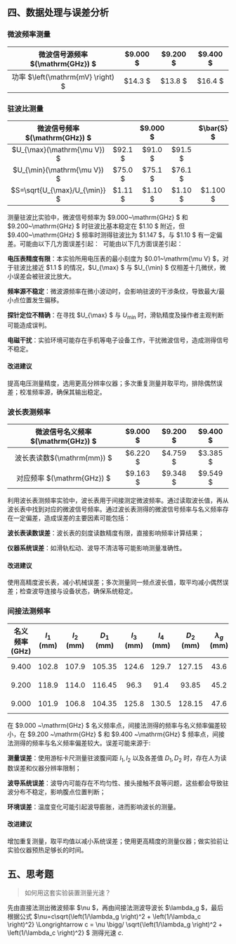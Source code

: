 ## 四、数据处理与误差分析

### 微波频率测量

|微波信号源频率 $(\mathrm{GHz}) $|$9.000 $|$9.200 $|$9.400 $|
|:---:|:---:|:---:|:---:|
|功率 $\left(\mathrm{mV} \right) $|$14.3 $|$13.8 $|$16.4 $|

### 驻波比测量

|微波信号频率$(\mathrm{GHz}) $||$9.000 $||$\bar{S} $||$9.200 $||$\bar{S} $||$9.400 $||$\bar{S} $|
|:---:|:---:|:---:|:---:|:---:|:---:|:---:|:---:|:---:|:---:|:---:|:---:|:---:|
|$U_{\max}(\mathrm{\mu V}) $|$92.1 $|$91.0 $|$91.5 $||$85.0 $|$85.1 $|$85.1 $||$83.1 $|$83.6 $|$83.5 $||
|$U_{\min}(\mathrm{\mu V}) $|$75.0 $|$75.1 $|$76.1 $||$70.0 $|$70.2 $|$70.1 $||$63.0 $|$64.0 $|$63.2 $||
|$S=\sqrt{U_{\max}/U_{\min}} $|$1.11 $|$1.10 $|$1.10 $|$1.100 $|$1.10 $|$1.10 $|$1.10 $|$1.100 $|$1.15 $|$1.14 $|$1.15 $|$1.147 $|

测量驻波比实验中，微波信号频率为 $9.000~\mathrm{GHz} $ 和 $9.200~\mathrm{GHz} $ 时驻波比基本稳定在 $1.10 $ 附近，但 $9.400~\mathrm{GHz} $ 频率时测得驻波比为 $1.147 $，与 $1.10 $ 有一定偏差。可能由以下几方面误差引起：
​
可能由以下几方面误差引起：

**电压表精度有限**：本实验所用电压表的最小刻度为 $0.01~\mathrm{\mu V} $，对于驻波比接近 $1.1 $ 的情况，$U_{\max} $ 与 $U_{\min} $ 仅相差十几微伏，微小误差会被驻波比放大。

**频率源不稳定**：微波源频率在微小波动时，会影响驻波的干涉条纹，导致最大/最小点位置发生偏移。

**探针定位不精确**：在寻找 $U_{\max} $ 与 $U_{\min}$  时，滑轨精度及操作者主观判断可能造成误判。

**电磁干扰**：实验环境可能存在手机等电子设备工作，干扰微波信号，造成测得信号不稳定。

#### 改进建议

提高电压测量精度，选用更高分辨率仪器；多次重复测量并取平均，排除偶然误差；校准频率源，确保其输出稳定。

### 波长表测频率

|微波信号名义频率$(\mathrm{GHz}) $|$9.000 $|$9.200 $|$9.400 $|
|:---:|:---:|:---:|:---:|
|波长表读数$(\mathrm{mm}) $|$6.220 $|$4.759 $|$3.385 $|
|对应频率 $(\mathrm{GHz}) $|$9.163 $|$9.348 $|$9.549 $|

利用波长表测频率实验中，波长表用于间接测定微波频率。通过读取波长值，再从波长表中找到对应的微波信号频率。通过波长表测得的微波信号频率与名义频率存在一定偏差，造成误差的主要因素可能包括：

**波长表读数误差**：波长表的刻度读数精度有限，直接影响频率计算结果；

**仪器系统误差**：如滑轨松动、波导不清洁等可能影响测量准确性。

#### 改进建议

使用高精度波长表，减小机械误差；多次测量同一频点波长值，取平均减小偶然误差；检查波导连接与设备状态，确保系统稳定。

### 间接法测频率

| 名义频率 $(\mathrm{GHz})$ | $l_1$ $(\mathrm{mm})$ | $l_2$ $(\mathrm{mm})$ | $D_1$ $(\mathrm{mm})$ | $l_3$ $(\mathrm{mm})$ | $l_4$ $(\mathrm{mm})$ | $D_2$ $(\mathrm{mm})$ | $\lambda_g$ $(\mathrm{mm})$ | $\lambda$ $(\mathrm{mm})$ | $f$ $(\mathrm{GHz})$ |
|:---:|:---:|:---:|:---:|:---:|:---:|:---:|:---:|:---:|:---:|
| $$9.400$$ | $$102.8$$             | $$107.9$$             | $$105.35$$            | $$124.6$$             | $$129.7$$             | $$127.15$$            | $$43.6$$                     | $$31.55$$                 | $$9.508$$           |
| $$9.200$$                | $$118.9$$             | $$114.0$$             | $$116.45$$            | $$96.3$$              | $$91.4$$              | $$93.85$$             | $$45.2$$                     | $$32.14$$                 | $$9.333$$           |
| $$9.000$$                | $$101.9$$             | $$106.8$$             | $$104.35$$            | $$125.8$$             | $$130.5$$             | $$128.15$$            | $$47.6$$                     | $$32.97$$                 | $$9.098$$           |

在 $9.000 ~\mathrm{GHz} $ 名义频率点，间接法测得的频率与名义频率偏差较小，在 $9.200 ~\mathrm{GHz} $ 和 $9.400 ~\mathrm{GHz} $ 频率点，间接法测得的频率与名义频率偏差较大。误差可能来源于:

**测量误差**：使用游标卡尺测量驻波腹间距 $l_1, l_2$ 以及各差值 $D_1, D_2$ 时，存在人为读数误差和仪器分辨率限制；

**波导系统误差**：波导内可能存在不均匀性、接头接触不良等问题，这些都会导致驻波分布不稳定，影响腹点位置判断；

**环境误差**：温度变化可能引起波导膨胀，进而影响波长的测量。

#### 改进建议

增加重复测量，取平均值以减小系统误差；使用更高精度的测量仪器；做实验前让实验仪器预热足够长的时间。

## 五、思考题

> 如何用这套实验装置测量光速？

先由直接法测出微波频率 $\nu $，再由间接法测波导波长 $\lambda_g $，最后根据公式 $\nu=c\sqrt{\left(1/\lambda_g \right)^2 + \left(1/\lambda_c \right)^2} \Longrightarrow c = \nu \bigg/ \sqrt{\left(1/\lambda_g \right)^2 + \left(1/\lambda_c \right)^2} $ 测得光速 $c .$